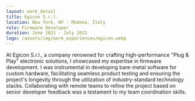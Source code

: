 ```yaml
---
layout: work_detail
title: Egicon S.r.l.
location: New York, NY - Modena, Italy
role: Firmware Developer
duration: June 2021 - July 2021
logo: /assets/img/work_experiences/egicon.webp
---
```


At Egicon S.r.l., a company renowned for crafting high-performance "Plug & Play" electronic solutions, I showcased my expertise in firmware development. I was instrumental in developing bare-metal software for custom hardware, facilitating seamless product testing and ensuring the project's longevity through the utilization of industry-standard technology stacks. Collaborating with remote teams to refine the project based on senior developer feedback was a testament to my team coordination skills.
